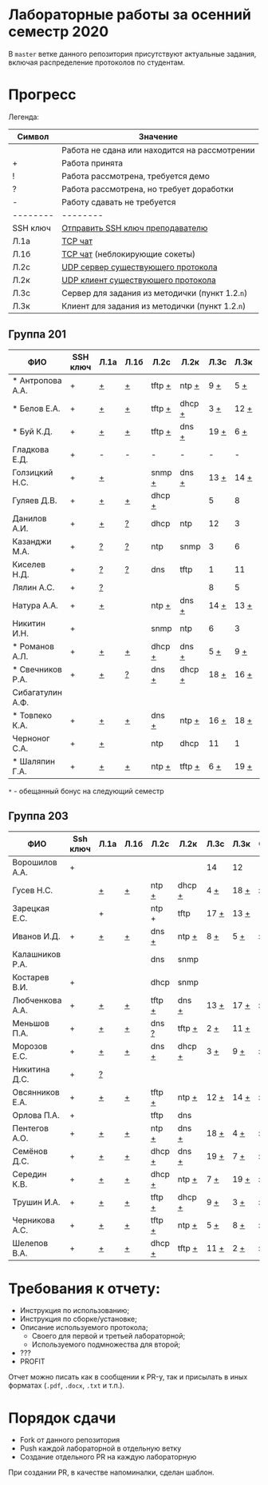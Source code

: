 # Лабораторные работы за осенний семестр 2020

В `master` ветке данного репозитория присутствуют актуальные задания, включая 
распределение протоколов по студентам.

# Прогресс

Легенда:

| Символ   | Значение                                                                                   |
| --       | --                                                                                         |
|          | Работа не сдана или находится на рассмотрении                                              |
| +        | Работа принята                                                                             |
| !        | Работа рассмотрена, требуется демо                                                         |
| ?        | Работа рассмотрена, но требует доработки                                                   |
| -        | Работу сдавать не требуется                                                                |
| -------- | --------                                                                                   |
| SSH ключ | [Отправить SSH ключ преподавателю](https://insysnw.github.io/labs/900-ssh-keygen/)         |
| Л.1a     | [TCP чат](https://insysnw.github.io/labs/01-tcp-chat/)                                     |
| Л.1б     | [TCP чат](https://insysnw.github.io/labs/01-tcp-chat/) (неблокирующие сокеты)              |
| Л.2c     | [UDP сервер существующего протокола](https://insysnw.github.io/labs/02-udp-real-protocol/) |
| Л.2к     | [UDP клиент существующего протокола](https://insysnw.github.io/labs/02-udp-real-protocol/) |
| Л.3с     | Сервер для задания из методички (пункт 1.2.`n`)                                            |
| Л.3к     | Клиент для задания из методички (пункт 1.2.`n`)                                            |

## Группа 201

| ФИО               | SSH ключ | Л.1a                | Л.1б                | Л.2c                    | Л.2к                    | Л.3с                  | Л.3к                  | Оценка  |
| --                | --       | --                  | --                  | --                      | --                      | --                    | --                    | --      |
| *  Антропова А.А. | +        | [+](../../pull/21)  | [+](../../pull/64)  | tftp [+](../../pull/69) | ntp [+](../../pull/70)  | 9 [+](../../pull/76)  | 5 [+](../../pull/89)  | зачтено |
| *  Белов Е.А.     | +        | [+](../../pull/10)  | [+](../../pull/65)  | tftp [+](../../pull/34) | dhcp [+](../../pull/43) | 3 [+](../../pull/71)  | 12 [+](../../pull/98) | зачтено |
| *  Буй К.Д.       | +        | [+](../../pull/12)  | [+](../../pull/12)  | tftp [+](../../pull/18) | dns [+](../../pull/18)  | 19 [+](../../pull/91) | 6 [+](../../pull/91)  | зачтено |
| Гладкова Е.Д.     | +        | -                   | -                   | -                       | -                       | -                     | -                     | зачтено |
| Голзицкий Н.С.    | +        | [+](../../pull/46)  |                     | snmp [+](../../pull/63) | dns [+](../../pull/63)  | 13 [+](../../pull/85) | 14 [+](../../pull/85) | зачтено |
| Гуляев Д.В.       | +        | [+](../../pull/50)  | [+](../../pull/50)  | dhcp [+](../../pull/95) |                         | 5                     | 8                     |         |
| Данилов А.И.      | +        | [+](../../pull/120) | [?](../../pull/121) | dhcp                    | ntp                     | 12                    | 3                     |         |
| Казанджи М.А.     | +        | [?](../../pull/7)   | [?](../../pull/7)   | ntp                     | snmp                    | 3                     | 6                     |         |
| Киселев Н.Д.      | +        | [?](../../pull/97)  | [?](../../pull/97)  | dns                     | tftp                    | 1                     | 11                    |         |
| Лялин А.С.        | +        | [?](../../pull/80)  |                     |                         |                         | 8                     | 5                     |         |
| Натура А.А.       | +        | [+](../../pull/17)  |                     | ntp [+](../../pull/29)  | dns [+](../../pull/29)  | 14 [+](../../pull/83) | 13 [+](../../pull/83) | зачтено |
| Никитин И.Н.      | +        |                     |                     | snmp                    | ntp                     | 6                     | 3                     |         |
| * Романов А.Л.    | +        | [+](../../pull/66)  | [+](../../pull/66)  | dhcp [+](../../pull/68) | dns [+](../../pull/67)  | 5 [+](../../pull/89)  | 9 [+](../../pull/76)  | зачтено |
| * Свечников Р.А.  | +        | [+](../../pull/6)   | [?](../../pull/94)  | dns [+](../../pull/93)  | dhcp [+](../../pull/93) | 18 [+](../../pull/62) | 16 [+](../../pull/62) | зачтено |
| Сибагатулин А.Ф.  |          |                     |                     |                         |                         |                       |                       |         |
| * Товпеко К.А.    | +        | [+](../../pull/2)   | [+](../../pull/2)   | dns [+](../../pull/3)   | ntp [+](../../pull/3)   | 16 [+](../../pull/61) | 18 [+](../../pull/61) | зачтено |
| Черноног С.А.     | +        | [+](../../pull/92)  |                     | ntp                     | dhcp                    | 11                    | 1                     |         |
| * Шаляпин Г.А.    | +        | [+](../../pull/37)  | [+](../../pull/37)  | ntp [+](../../pull/96)  | tftp [+](../../pull/96) | 6 [+](../../pull/91)  | 19 [+](../../pull/91) | зачтено |

`*` - обещанный бонус на следующий семестр

## Группа 203

| ФИО             | Ssh ключ | Л.1a                | Л.1б                | Л.2с                     | Л.2к                    | Л.3с                   | Л.3к                   | Оценка  |
| --              | --       | --                  | --                  | --                       | --                      | --                     | --                     | --      |
| Ворошилов А.А.  | +        |                     |                     |                          |                         | 14                     | 12                     |         |
| Гусев Н.С.      |          | [+](../../pull/33)  | [+](../../pull/103) | ntp [+](../../pull/84)   | dhcp [+](../../pull/88) | 4 [+](../../pull/77)   | 18 [+](../../pull/75)  | зачтено |
| Зарецкая Е.С.   |          | +                   |                     | ntp +                    | tftp                    | 17 [+](../../pull/59)  | 13 [+](../../pull/57)  |         |
| Иванов И.Д.     | +        | [+](../../pull/48)  | [+](../../pull/13)  | dns [+](../../pull/35)   | ntp [+](../../pull/26)  | 8 [+](../../pull/55)   | 5 [+](../../pull/51)   | зачтено |
| Калашников Р.А. |          |                     |                     | dns                      | snmp                    |                        |                        |         |
| Костарев В.И.   | +        |                     |                     | dhcp                     | snmp                    |                        |                        |         |
| Любченкова А.А. | +        | [+](../../pull/15)  | [+](../../pull/39)  | tftp [+](../../pull/23)  | dns [+](../../pull/19)  | 13 [+](../../pull/53)  | 17 [+](../../pull/58)  | зачтено |
| Меньшов П.А.    | +        | [+](../../pull/109) | [+](../../pull/125) | dns [?](../../pull/20)   | tftp [+](../../pull/24) | 2 [+](../../pull/112)  | 11 [+](../../pull/114) |         |
| Морозов Е.С.    | +        | [+](../../pull/73)  | [+](../../pull/74)  | dns [+](../../pull/104)  | dhcp [+](../../pull/99) | 3 [+](../../pull/82)   | 9 [+](../../pull/)     | зачтено |
| Никитина Д.С.   | +        | [?](../../puul/115) |                     |                          |                         |                        |                        |         |
| Овсянников Е.А. | +        | [+](../../pull/11)  | [+](../../pull/16)  | tftp [+](../../pull/44)  | ntp [+](../../pull/45)  | 12 [+](../../pull/60)  | 14 [+](../../pull/54)  | зачтено |
| Орлова П.А.     | +        |                     |                     | tftp                     | dns                     |                        |                        |         |
| Пентегов А.О.   | +        | [+](../../pull/30)  | [+](../../pull/31)  | ntp [+](../../pull/102)  | dns [+](../../pull/102) | 18 [+](../../pull/78)  | 4 [+](../../pull/78)   | зачтено |
| Семёнов Д.С.    | +        | [+](../../pull/4)   | [+](../../pull/42)  | dhcp [+](../../pull/32)  | dns [+](../../pull/40)  | 19 [+](../../pull/100) | 7 [+](../../pull/101)  | зачтено |
| Середин К.В.    | +        | [+](../../pull/5)   | [+](../../pull/117) | dhcp [+](../../pull/122) | ntp [+](../../pull/38)  | 7 [+](../../pull/101)  | 19 [+](../../pull/100) | зачтено |
| Трушин И.А.     | +        | [+](../../pull/49)  | [+](../../pull/41)  | tftp [+](../../pull/72)  | dhcp [+](../../pull/79) | 9 [+](../../pull/87)   | 3 [+](../../pull/81)   | зачтено |
| Черникова А.С.  | +        | [+](../../pull/47)  | [+](../../pull/14)  | tftp [+](../../pull/22)  | ntp [+](../../pull/25)  | 5 [+](../../pull/52)   | 8 [+](../../pull/56)   | зачтено |
| Шелепов В.А.    | +        | [+](../../pull/110) | [+](../../pull/123) | dhcp [+](../../pull/27)  | tftp [+](../../pull/28) | 11 [+](../../pull/113) | 2 [+](../../pull/111)  | зачтено |

# Требования к отчету:

* Инструкция по использованию;
* Инструкция по сборке/установке;
* Описание используемого протокола;
  * Своего для первой и третьей лабораторной;
  * Используемого подмножества для второй;
* ???
* PROFIT

Отчет можно писать как в сообщении к PR-у, так и присылать в иных 
форматах (`.pdf`, `.docx`, `.txt` и т.п.).

# Порядок сдачи

* Fork от данного репозитория
* Push каждой лабораторной в отдельную ветку
* Создание отдельного PR на каждую лабораторную

При создании PR, в качестве напоминалки, сделан шаблон.
